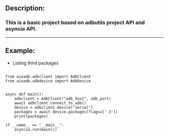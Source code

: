 ## Description:
### This is a basic project based on adbutils project API and asyncio API.
-----------------------------------------

## Example:
* Listing third packages
```import asyncio

from aioadb.adbclient import AdbClient
from aioadb.adbdevice import AdbDevice


async def main():
    adbclient = AdbClient("adb_host", adb_port)
    await adbclient.connect_to_adb()
    device = adbclient.device("serial")
    packages = await device.packages(flags=['-3'])
    print(packages)
    
if __name__ == "__main__":
    asyncio.run(main())
```
